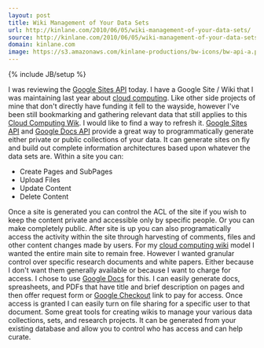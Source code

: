 ```yaml
---
layout: post
title: Wiki Management of Your Data Sets
url: http://kinlane.com/2010/06/05/wiki-management-of-your-data-sets/
source: http://kinlane.com/2010/06/05/wiki-management-of-your-data-sets/
domain: kinlane.com
image: https://s3.amazonaws.com/kinlane-productions/bw-icons/bw-api-a.png
---
```

{% include JB/setup %}

<p>
     I was reviewing the <a href="http://code.google.com/apis/sites/docs/1.0/developers_guide_protocol.html#CreatingContent">Google Sites API</a> today. I have a Google Site / Wiki that I was maintaining last year about <a href="http://sites.google.com/a/kinlane.com/cloud-computing/Home">cloud computing</a>. Like other side projects of mine that don't directly have funding it fell to the wayside, however I've been still bookmarking and gathering relevant data that still applies to this <a href="http://sites.google.com/a/kinlane.com/cloud-computing/Home">Cloud Computing Wik</a>. I would like to find a way to refresh it. <a href="http://code.google.com/apis/sites/docs/1.0/developers_guide_protocol.html#CreatingContent">Google Sites API</a> and <a href="http://code.google.com/apis/documents/overview.html">Google Docs API</a> provide a great way to programmatically generate either private or public collections of your data. It can generate sites on fly and build out complete information architectures based upon whatever the data sets are. Within a site you can:
</p>
<ul class="mainlist">
     <li>Create Pages and SubPages
     </li>
     <li>Upload Files
     </li>
     <li>Update Content
     </li>
     <li>Delete Content
     </li>
</ul>
<p>
     Once a site is generated you can control the ACL of the site if you wish to keep the content private and accessible only by specific people. Or you can make completely public. After site is up you can also programatically access the activity within the site through harvesting of comments, files and other content changes made by users. For my <a href="http://sites.google.com/a/kinlane.com/cloud-computing/Home">cloud computing wiki</a> model I wanted the entire main site to remain free. However I wanted granular control over specific research documents and white papers. Either because I don't want them generally available or because I want to charge for access. I chose to use <a href="http://docs.google.com">Google Docs</a> for this. I can easily generate docs, spreasheets, and PDFs that have title and brief description on pages and then offer request form or <a href="https://checkout.google.com">Google Checkout</a> link to pay for access. Once access is granted I can easily turn on file sharing for a specific user to that document. Some great tools for creating wikis to manage your various data collections, sets, and research projects. It can be generated from your existing database and allow you to control who has access and can help curate.
</p>